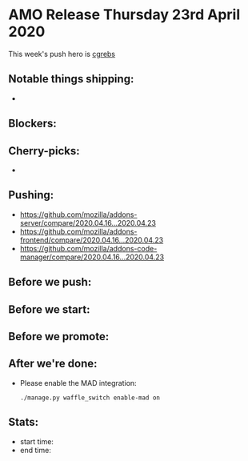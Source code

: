 # AMO Release Thursday 23rd April 2020

This week's push hero is [cgrebs](https://github.com/EnTeQuAk)

## Notable things shipping:
* 

## Blockers:

## Cherry-picks:
- 

## Pushing:

- https://github.com/mozilla/addons-server/compare/2020.04.16...2020.04.23
- https://github.com/mozilla/addons-frontend/compare/2020.04.16...2020.04.23
- https://github.com/mozilla/addons-code-manager/compare/2020.04.16...2020.04.23

## Before we push:

## Before we start:

## Before we promote:

## After we're done:

- Please enable the MAD integration:

    ```
    ./manage.py waffle_switch enable-mad on
    ```

## Stats:

- start time:
- end time:
